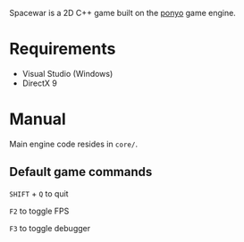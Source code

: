 Spacewar is a 2D C++ game built on the [ponyo](https://github.com/sean1188/ponyo) game engine.

# Requirements

- Visual Studio (Windows)
- DirectX 9

# Manual

Main engine code resides in `core/`.

## Default game commands

`SHIFT` + `Q` to quit

`F2` to toggle FPS

`F3` to toggle debugger
